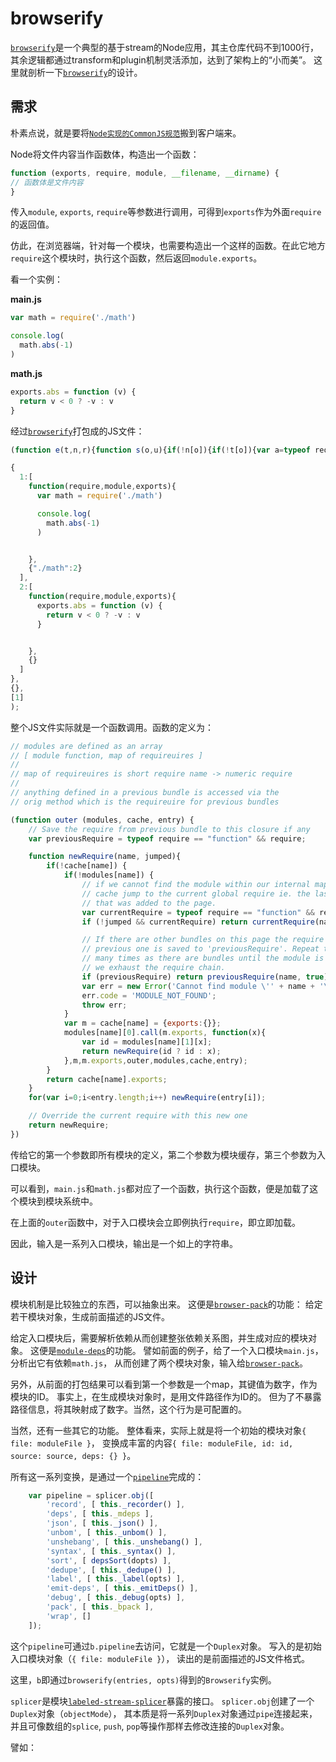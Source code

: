# browserify
[`browserify`]是一个典型的基于stream的Node应用，其主仓库代码不到1000行，
其余逻辑都通过transform和plugin机制灵活添加，达到了架构上的“小而美”。
这里就剖析一下[`browserify`]的设计。

## 需求
朴素点说，就是要将[`Node实现的CommonJS规范`]搬到客户端来。

Node将文件内容当作函数体，构造出一个函数：
```js
function (exports, require, module, __filename, __dirname) {
// 函数体是文件内容
}

```

传入`module`, `exports`, `require`等参数进行调用，可得到`exports`作为外面`require`的返回值。

仿此，在浏览器端，针对每一个模块，也需要构造出一个这样的函数。在此它地方`require`这个模块时，执行这个函数，然后返回`module.exports`。

看一个实例：

**main.js**

```js
var math = require('./math')

console.log(
  math.abs(-1)
)

```

**math.js**

```js
exports.abs = function (v) {
  return v < 0 ? -v : v
}

```

经过[`browserify`]打包成的JS文件：

```js
(function e(t,n,r){function s(o,u){if(!n[o]){if(!t[o]){var a=typeof require=="function"&&require;if(!u&&a)return a(o,!0);if(i)return i(o,!0);var f=new Error("Cannot find module '"+o+"'");throw f.code="MODULE_NOT_FOUND",f}var l=n[o]={exports:{}};t[o][0].call(l.exports,function(e){var n=t[o][1][e];return s(n?n:e)},l,l.exports,e,t,n,r)}return n[o].exports}var i=typeof require=="function"&&require;for(var o=0;o<r.length;o++)s(r[o]);return s})(

{
  1:[
    function(require,module,exports){
      var math = require('./math')

      console.log(
        math.abs(-1)
      )


    },
    {"./math":2}
  ],
  2:[
    function(require,module,exports){
      exports.abs = function (v) {
        return v < 0 ? -v : v
      }


    },
    {}
  ]
},
{},
[1]
);

```

整个JS文件实际就是一个函数调用。函数的定义为：
```js
// modules are defined as an array
// [ module function, map of requireuires ]
//
// map of requireuires is short require name -> numeric require
//
// anything defined in a previous bundle is accessed via the
// orig method which is the requireuire for previous bundles

(function outer (modules, cache, entry) {
    // Save the require from previous bundle to this closure if any
    var previousRequire = typeof require == "function" && require;

    function newRequire(name, jumped){
        if(!cache[name]) {
            if(!modules[name]) {
                // if we cannot find the module within our internal map or
                // cache jump to the current global require ie. the last bundle
                // that was added to the page.
                var currentRequire = typeof require == "function" && require;
                if (!jumped && currentRequire) return currentRequire(name, true);

                // If there are other bundles on this page the require from the
                // previous one is saved to 'previousRequire'. Repeat this as
                // many times as there are bundles until the module is found or
                // we exhaust the require chain.
                if (previousRequire) return previousRequire(name, true);
                var err = new Error('Cannot find module \'' + name + '\'');
                err.code = 'MODULE_NOT_FOUND';
                throw err;
            }
            var m = cache[name] = {exports:{}};
            modules[name][0].call(m.exports, function(x){
                var id = modules[name][1][x];
                return newRequire(id ? id : x);
            },m,m.exports,outer,modules,cache,entry);
        }
        return cache[name].exports;
    }
    for(var i=0;i<entry.length;i++) newRequire(entry[i]);

    // Override the current require with this new one
    return newRequire;
})

```

传给它的第一个参数即所有模块的定义，第二个参数为模块缓存，第三个参数为入口模块。

可以看到，`main.js`和`math.js`都对应了一个函数，执行这个函数，便是加载了这个模块到模块系统中。

在上面的`outer`函数中，对于入口模块会立即例执行`require`，即立即加载。

因此，输入是一系列入口模块，输出是一个如上的字符串。

## 设计
模块机制是比较独立的东西，可以抽象出来。
这便是[`browser-pack`]的功能：
给定若干模块对象，生成前面描述的JS文件。

给定入口模块后，需要解析依赖从而创建整张依赖关系图，并生成对应的模块对象。
这便是[`module-deps`]的功能。
譬如前面的例子，给了一个入口模块`main.js`，分析出它有依赖`math.js`，
从而创建了两个模块对象，输入给[`browser-pack`]。

另外，从前面的打包结果可以看到第一个参数是一个map，其键值为数字，作为模块的ID。
事实上，在生成模块对象时，是用文件路径作为ID的。
但为了不暴露路径信息，将其映射成了数字。当然，这个行为是可配置的。

当然，还有一些其它的功能。
整体看来，实际上就是将一个初始的模块对象`{ file: moduleFile }`，
变换成丰富的内容`{ file: moduleFile, id: id, source: source, deps: {} }`。

所有这一系列变换，是通过一个[`pipeline`]完成的：
```js
    var pipeline = splicer.obj([
        'record', [ this._recorder() ],
        'deps', [ this._mdeps ],
        'json', [ this._json() ],
        'unbom', [ this._unbom() ],
        'unshebang', [ this._unshebang() ],
        'syntax', [ this._syntax() ],
        'sort', [ depsSort(dopts) ],
        'dedupe', [ this._dedupe() ],
        'label', [ this._label(opts) ],
        'emit-deps', [ this._emitDeps() ],
        'debug', [ this._debug(opts) ],
        'pack', [ this._bpack ],
        'wrap', []
    ]);

```
这个`pipeline`可通过`b.pipeline`去访问，它就是一个`Duplex`对象。
写入的是初始入口模块对象（`{ file: moduleFile }`），
读出的是前面描述的JS文件格式。

这里，`b`即通过`browserify(entries, opts)`得到的`Browserify`实例。

`splicer`是模块[`labeled-stream-splicer`]暴露的接口。
`splicer.obj`创建了一个`Duplex`对象（`objectMode`），
其本质是将一系列`Duplex`对象通过`pipe`连接起来，
并且可像数组的`splice`, `push`, `pop`等操作那样去修改连接的`Duplex`对象。

譬如：



[`browserify`]: https://github.com/substack/node-browserify
[`browser-pack`]: https://github.com/substack/browser-pack
[`module-deps`]: https://github.com/substack/module-deps
[`labeled-stream-splicer`]: https://github.com/substack/labeled-stream-splicer
[`pipeline`]: pipe.md#pipeline
[`Node实现的CommonJS规范`]: node-module.md

